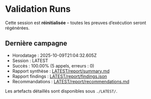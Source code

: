 # Validation Runs

Cette session est **réinitialisée** – toutes les preuves d’exécution seront régénérées.

## Dernière campagne
- Horodatage : 2025-10-09T21:04:32.605Z
- Session : LATEST
- Succès : 100.00% (5 appels, erreurs : 0)
- Rapport synthèse : [LATEST/report/summary.md](./LATEST/report/summary.md)
- Rapport findings : [LATEST/report/findings.json](./LATEST/report/findings.json)
- Recommandations : [LATEST/report/recommendations.md](./LATEST/report/recommendations.md)

Les artefacts détaillés sont disponibles sous `./LATEST/`.

